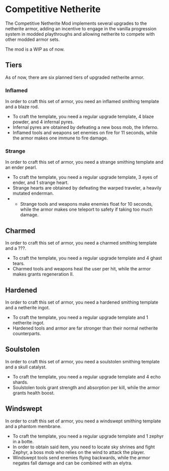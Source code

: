 # Competitive Netherite
The Competitive Netherite Mod implements several upgrades to the netherite armor, adding an incentive to engage in the vanilla progression system in modded playthroughs and allowing netherite to compete with other modded armor sets.

The mod is a WIP as of now.

## Tiers
As of now, there are six planned tiers of upgraded netherite armor.

### Inflamed
In order to craft this set of armor, you need an inflamed smithing template and a blaze rod.
* To craft the template, you need a regular upgrade template, 4 blaze powder, and 4 infernal pyres.
* Infernal pyres are obtained by defeating a new boss mob, the Inferno.
* Inflamed tools and weapons set enemies on fire for 11 seconds, while the armor makes one immune to fire damage.

### Strange
In order to craft this set of armor, you need a strange smithing template and an ender pearl.
* To craft the template, you need a regular upgrade template, 3 eyes of ender, and 1 strange heart.
* Strange hearts are obtained by defeating the warped traveler, a heavily mutated enderman.
* * Strange tools and weapons make enemies float for 10 seconds, while the armor makes one teleport to safety if taking too much damage.

## Charmed
In order to craft this set of armor, you need a charmed smithing template and a ???.
* To craft the template, you need a regular upgrade template and 4 ghast tears.
* Charmed tools and weapons heal the user per hit, while the armor makes grants regeneration II.

## Hardened
In order to craft this set of armor, you need a hardened smithing template and a netherite ingot.
* To craft the template, you need a regular upgrade template and 1 netherite ingot.
* Hardened tools and armor are far stronger than their normal netherite counterparts.

## Soulstolen
In order to craft this set of armor, you need a soulstolen smithing template and a skull catalyst.
* To craft the template, you need a regular upgrade template and 4 echo shards.
*  Soulstolen tools grant strength and absorption per kill, while the armor grants health boost.

## Windswept
In order to craft this set of armor, you need a windswept smithing template and a phantom membrane.
* To craft the template, you need a regular upgrade template and 1 zephyr in a botte.
* In order to obtain said item, you need to locate sky shrines and fight Zephyr, a boss mob who relies on the wind to attack the player.
* Windswept tools send enemies flying backwards, while the armor negates fall damage and can be combined with an elytra.
